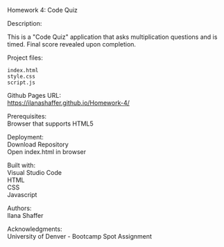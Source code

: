 Homework 4: Code Quiz  

Description:  

This is a "Code Quiz" application that asks multiplication questions and is timed. Final score revealed upon completion.  


Project files:  

    index.html  
    style.css  
    script.js  

Github Pages URL:  
https://ilanashaffer.github.io/Homework-4/

Prerequisites:  
Browser that supports HTML5

Deployment:  
Download Repository  
Open index.html in browser

Built with:  
Visual Studio Code  
HTML  
CSS  
Javascript 

Authors:  
Ilana Shaffer

Acknowledgments:  
University of Denver - Bootcamp Spot Assignment